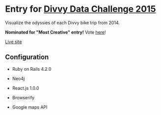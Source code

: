 # Entry for [Divvy Data Challenge 2015](https://www.divvybikes.com/datachallenge)

Visualize the odyssies of each Divvy bike trip from 2014.

**Nominated for "Most Creative" entry!** Vote [here](http://www.redeyechicago.com/redeye-divvy-data-challenge-2015-voting-most-creative-20150330-htmlstory.html)!

[Live site](http://divvy-odyssey.herokuapp.com/)

## Configuration

+ Ruby on Rails 4.2.0

+ Neo4j

+ React.js 1.0.0

+ Browserify

+ Google maps API
